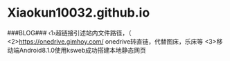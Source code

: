 # Xiaokun10032.github.io
###BLOG###
‹1›超链接引述站内文件路径，（
<2>https://onedrive.gimhoy.com/     onedrive转直链，代替图床，乐床等
<3>移动端Android8.1.0使用ksweb成功搭建本地静态网页

